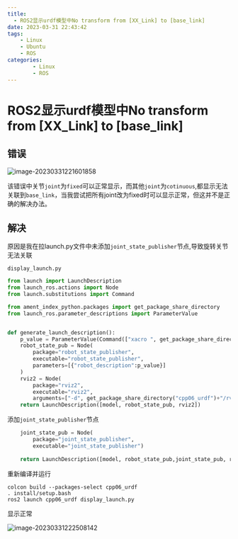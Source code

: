 ```yaml
---
title:
  - ROS2显示urdf模型中No transform from [XX_Link] to [base_link]
date: 2023-03-31 22:43:42
tags: 
    - Linux
    - Ubuntu
    - ROS
categories: 
        - Linux
        - ROS
---
```


# ROS2显示urdf模型中No transform from [XX_Link] to [base_link]

## 错误

![image-20230331221601858](https://ghigher-picture-bed.oss-cn-qingdao.aliyuncs.com/img/b9c9a6b40ba61c7e97d14a5b156eabb3.png)

该错误中关节`joint`为`fixed`可以正常显示，而其他`joint`为`cotinuous`,都显示无法关联到`base_link`，当我尝试把所有joint改为fixed时可以显示正常，但这并不是正确的解决办法。

## 解决

原因是我在拉launch.py文件中未添加`joint_state_publisher`节点,导致旋转关节无法关联

`display_launch.py`

```py
from launch import LaunchDescription
from launch_ros.actions import Node
from launch.substitutions import Command

from ament_index_python.packages import get_package_share_directory
from launch_ros.parameter_descriptions import ParameterValue


def generate_launch_description():
    p_value = ParameterValue(Command(["xacro ", get_package_share_directory("cpp06_urdf") + "/urdf/urdf/ros_car.urdf"]))
    robot_state_pub = Node(
        package="robot_state_publisher",
        executable="robot_state_publisher",
        parameters=[{"robot_description":p_value}]
    )
    rviz2 = Node(
        package="rviz2", 
        executable="rviz2",
        arguments=["-d", get_package_share_directory("cpp06_urdf")+"/rviz/ros_car.urdf.rviz"])
    return LaunchDescription([model, robot_state_pub, rviz2])
```

添加`joint_state_publisher`节点

```python
    joint_state_pub = Node(
        package="joint_state_publisher", 
        executable="joint_state_publisher")
    
    return LaunchDescription([model, robot_state_pub,joint_state_pub, rviz2])
```
重新编译并运行
```shell
colcon build --packages-select cpp06_urdf
. install/setup.bash
ros2 launch cpp06_urdf display_launch.py 
```

显示正常

![image-20230331222508142](https://ghigher-picture-bed.oss-cn-qingdao.aliyuncs.com/img/2aacc9744ea6567c867d66202ccdbda7.png)
